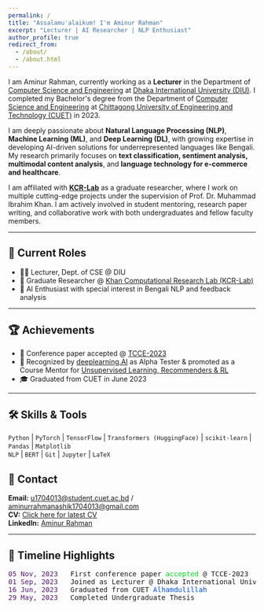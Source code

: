 ```yaml
---
permalink: /
title: "Assalamu'alaikum! I'm Aminur Rahman"
excerpt: "Lecturer | AI Researcher | NLP Enthusiast"
author_profile: true
redirect_from: 
  - /about/
  - /about.html
---
```


<p align="justify">

I am Aminur Rahman, currently working as a <b>Lecturer</b> in the Department of <a href="https://diu.ac/">Computer Science and Engineering</a> at <a href="https://diu.ac/">Dhaka International University (DIU)</a>. I completed my Bachelor's degree from the Department of <a href="https://cuet.ac.bd/dept/cse/">Computer Science and Engineering</a> at <a href="https://cuet.ac.bd/">Chittagong University of Engineering and Technology (CUET)</a> in 2023.

</p>

<p align="justify">

I am deeply passionate about <b>Natural Language Processing (NLP)</b>, <b>Machine Learning (ML)</b>, and <b>Deep Learning (DL)</b>, with growing expertise in developing AI-driven solutions for underrepresented languages like Bengali. My research primarily focuses on <b>text classification, sentiment analysis, multimodal content analysis</b>, and <b>language technology for e-commerce and healthcare</b>.

</p>

<p align="justify">

I am affiliated with <a href="https://kcr-lab.github.io/"><b>KCR-Lab</b></a> as a graduate researcher, where I work on multiple cutting-edge projects under the supervision of Prof. Dr. Muhammad Ibrahim Khan. I am actively involved in student mentoring, research paper writing, and collaborative work with both undergraduates and fellow faculty members.

</p>

---

## 📌 Current Roles
- 👨‍🏫 Lecturer, Dept. of CSE @ DIU  
- 🔬 Graduate Researcher @ <a href="https://kcr-lab.github.io/">Khan Computational Research Lab (KCR-Lab)</a>  
- 🧠 AI Enthusiast with special interest in Bengali NLP and feedback analysis

---

## 🏆 Achievements
- 📄 Conference paper accepted @ <a href="https://www.psit.ac.in/op/tcce23">TCCE-2023</a>  
- 🧪 Recognized by <a href="https://www.deeplearning.ai/">deeplearning.AI</a> as Alpha Tester & promoted as a Course Mentor for <a href="https://www.coursera.org/learn/unsupervised-learning-recommenders-reinforcement-learning">Unsupervised Learning, Recommenders & RL</a>  
- 🎓 Graduated from CUET in June 2023

---

## 🛠️ Skills & Tools

<code>Python</code> | <code>PyTorch</code> | <code>TensorFlow</code> | <code>Transformers (HuggingFace)</code> | <code>scikit-learn</code> | <code>Pandas</code> | <code>Matplotlib</code>  
<code>NLP</code> | <code>BERT</code> | <code>Git</code> | <code>Jupyter</code> | <code>LaTeX</code>



## 📨 Contact

<b>Email:</b> u1704013@student.cuet.ac.bd / aminurrahmanashik1704013@gmail.com  
<b>CV:</b> <a href="https://github.com/aminurrahmanashik/aminurrahmanashik.github.io/blob/master/files/CV_AminurRahman_CUET.pdf">Click here for latest CV</a>  
<b>LinkedIn:</b> <a href="https://linkedin.com/in/aminur-rahman-642913161">Aminur Rahman</a>

---

## 📅 Timeline Highlights

<pre>
<span style="color:#541A75">05 Nov, 2023</span>   First conference paper <font color="#0ADA23">accepted</font> @ TCCE-2023
<span style="color:#541A75">01 Sep, 2023</span>   Joined as Lecturer @ Dhaka International University (DIU)
<span style="color:#541A75">16 Jun, 2023</span>   Graduated from CUET <font color="#0049FF">Alhamdulillah</font>
<span style="color:#541A75">29 May, 2023</span>   Completed Undergraduate Thesis
</pre>
